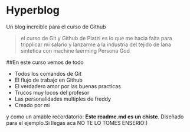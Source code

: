 # Hyperblog
Un blog increíble para el curso de  Github

>el curso de Git y Github de Platzi es lo que me hacia falta para tripplicar mi salario y lanzarme a la industria del tejido de lana sintetica con machine laerming 
>Persona God

##En este curso vemos de todo
- Todos los comandos de Git
- El flujo de trabajo en Github
- El verdadero amor por las buenas practicas
- Trucos muy locos del profesor
- Las personalidades multiples de freddy
- Creado por mi

y como un amable recordatorio: **Este readme.md es un chiste**. Diseñado para el ejemplo.Si llegas aca NO TE LO TOMES ENSERIO:)
